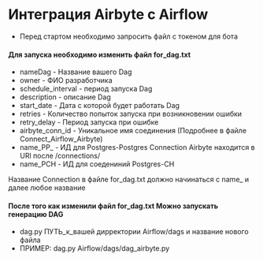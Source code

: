 # Интеграция Airbyte с Airflow 
* Перед стартом необходимо запросить файл с токеном для бота

#### Для запуска необходимо изменить файл for_dag.txt 
* nameDag - Название вашего Dag
* owner - ФИО разработчика 
* schedule_interval - период запуска Dag 
* description - описание Dag
* start_date - Дата с которой будет работать Dag
* retries - Количество попыток запуска при возникновении ошибки 
* retry_delay - Период запуска при ошибке 
* airbyte_conn_id - Уникальное имя соединения (Подробнее в файле Connect_Airflow_Airbyte)
* name_PP_ - ИД для Postgres-Postgres Connection Airbyte находится в URl после /connections/
* name_PCH - ИД для соедениний Postgres-CH

Название Connection в файле for_dag.txt должно начинаться с name_ и далее
любое название 

#### После того как изменили файл for_dag.txt Можно запускать генерацию DAG 
* dag.py ПУТЬ_к_вашей дирректории Airflow/dags и название нового файла
* ПРИМЕР: dag.py Airflow/dags/dag_airbyte.py
